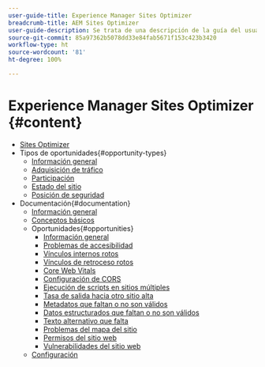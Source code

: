 ```yaml
---
user-guide-title: Experience Manager Sites Optimizer
breadcrumb-title: AEM Sites Optimizer
user-guide-description: Se trata de una descripción de la guía del usuario que se mostrará en la página de aterrizaje.
source-git-commit: 85a97362b5078dd33e84fab5671f153c423b3420
workflow-type: ht
source-wordcount: '81'
ht-degree: 100%

---
```



# Experience Manager Sites Optimizer {#content}

+ [Sites Optimizer](/help/home.md)
+ Tipos de oportunidades{#opportunity-types}
   + [Información general](/help/opportunity-types/overview.md)
   + [Adquisición de tráfico](/help/opportunity-types/traffic-acquisition.md)
   + [Participación](/help/opportunity-types/engagement.md)
   + [Estado del sitio](/help/opportunity-types/site-health.md)
   + [Posición de seguridad](/help/opportunity-types/security-posture.md)
+ Documentación{#documentation}
   + [Información general](/help/documentation/overview.md)
   + [Conceptos básicos](/help/documentation/basics.md)
   + Oportunidades{#opportunities}
      + [Información general](/help/documentation/opportunities/overview.md)
      + [Problemas de accesibilidad](/help/documentation/opportunities/accessibility-issues.md)
      + [Vínculos internos rotos](/help/documentation/opportunities/broken-internal-links.md)
      + [Vínculos de retroceso rotos](/help/documentation/opportunities/broken-backlinks.md)
      + [Core Web Vitals](/help/documentation/opportunities/core-web-vitals.md)
      + [Configuración de CORS](/help/documentation/opportunities/cors-configuration.md)
      + [Ejecución de scripts en sitios múltiples](/help/documentation/opportunities/cross-site-scripting.md)
      + [Tasa de salida hacia otro sitio alta](/help/documentation/opportunities/high-bounce-rate.md)
      + [Metadatos que faltan o no son válidos](/help/documentation/opportunities/invalid-or-missing-metadata.md)
      + [Datos estructurados que faltan o no son válidos](/help/documentation/opportunities/missing-invalid-structured-data.md)
      + [Texto alternativo que falta](/help/documentation/opportunities/missing-alt-text.md)
      + [Problemas del mapa del sitio](/help/documentation/opportunities/sitemap-issues.md)
      + [Permisos del sitio web](/help/documentation/opportunities/website-permissions.md)
      + [Vulnerabilidades del sitio web](/help/documentation/opportunities/website-vulnerabilities.md)
   + [Configuración](/help/documentation/settings.md)
